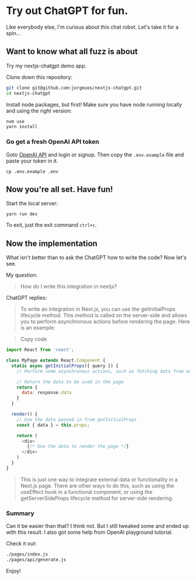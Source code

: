 # Try out ChatGPT for fun.

Like everybody else, I'm curious about this chat robot.
Let's take it for a spin...

## Want to know what all fuzz is about

Try my nextjs-chatgpt demo app.

Clone down this repository:
```sh
git clone git@github.com:jorgeuos/nextjs-chatgpt.git
cd nextjs-chatgpt
```

Install node packages, but first! Make sure you have node running locally and using the right version:
```sh
nvm use
yarn install
```

### Go get a fresh OpenAI API token

Goto [OpenAI API](https://openai.com/api/) and login or signup. Then copy the `.env.example` file and paste your token in it.

```
cp .env.example .env
```
## Now you're all set. Have fun!

Start the local server:
```
yarn run dev
```
To exit, just the exit command `ctrl+c`.


## Now the implementation

What isn't better than to ask the ChatGPT how to write the code? Now let's see.

My question:
> How do I write this integration in nextjs?

ChatGPT replies:

> To write an integration in Next.js, you can use the getInitialProps lifecycle method. This method is called on the server-side and allows you to perform asynchronous actions before rendering the page. Here is an example:

> Copy code
```js
import React from 'react';

class MyPage extends React.Component {
  static async getInitialProps({ query }) {
    // Perform some asynchronous actions, such as fetching data from an API

    // Return the data to be used in the page
    return {
      data: response.data
    }
  }

  render() {
    // Use the data passed in from getInitialProps
    const { data } = this.props;

    return (
      <div>
        {/* Use the data to render the page */}
      </div>
    )
  }
}
```
> This is just one way to integrate external data or functionality in a Next.js page. There are other ways to do this, such as using the useEffect hook in a functional component, or using the getServerSideProps lifecycle method for server-side rendering.

### Summary

Can it be easier than that? I think not. But I still tweaked some and ended up with this result. I also got some help from OpenAI playground tutorial.

Check it out:
```sh
./pages/index.js
./pages/api/generate.js
```

Enjoy!
